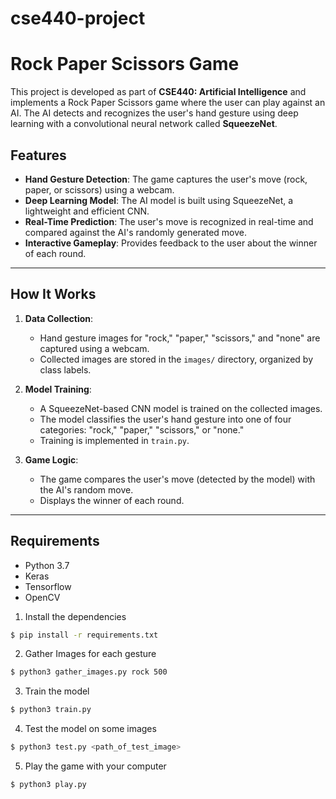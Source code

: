 # cse440-project

# Rock Paper Scissors Game

This project is developed as part of **CSE440: Artificial Intelligence** and implements a Rock Paper Scissors game where the user can play against an AI. The AI detects and recognizes the user's hand gesture using deep learning with a convolutional neural network called **SqueezeNet**.

## Features
- **Hand Gesture Detection**: The game captures the user's move (rock, paper, or scissors) using a webcam.
- **Deep Learning Model**: The AI model is built using SqueezeNet, a lightweight and efficient CNN.
- **Real-Time Prediction**: The user's move is recognized in real-time and compared against the AI's randomly generated move.
- **Interactive Gameplay**: Provides feedback to the user about the winner of each round.

---

## How It Works

1. **Data Collection**:
   - Hand gesture images for "rock," "paper," "scissors," and "none" are captured using a webcam.
   - Collected images are stored in the `images/` directory, organized by class labels.

2. **Model Training**:
   - A SqueezeNet-based CNN model is trained on the collected images.
   - The model classifies the user's hand gesture into one of four categories: "rock," "paper," "scissors," or "none."
   - Training is implemented in `train.py`.

3. **Game Logic**:
   - The game compares the user's move (detected by the model) with the AI's random move.
   - Displays the winner of each round.


---


## Requirements
- Python 3.7
- Keras
- Tensorflow
- OpenCV

1. Install the dependencies

```sh
$ pip install -r requirements.txt
```

2. Gather Images for each gesture
```sh
$ python3 gather_images.py rock 500
```

3. Train the model
```sh
$ python3 train.py
```

4. Test the model on some images
```sh
$ python3 test.py <path_of_test_image>
```

5. Play the game with your computer
```sh
$ python3 play.py
```